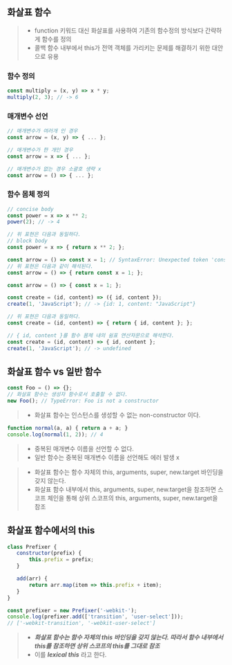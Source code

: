 ## 화살표 함수

>* function 키워드 대신 화살표를 사용하여 기존의 함수정의 방식보다 간략하게 함수를 정의
>* 콜백 함수 내부에서 this가 전역 객체를 가리키는 문제를 해결하기 위한 대안으로 유용

### 함수 정의
 ```javascript
const multiply = (x, y) => x * y;
multiply(2, 3); // -> 6
```

### 매개변수 선언

 ```javascript
// 매개변수가 여러개 인 경우
const arrow = (x, y) => { ... };
```

 ```javascript
// 매개변수가 한 개인 경우
const arrow = x => { ... };
```

 ```javascript
// 매개변수가 없는 경우 소괄호 생략 x
const arrow = () => { ... };
```

### 함수 몸체 정의

 ```javascript
// concise body
const power = x => x ** 2;
power(2); // -> 4

// 위 표현은 다음과 동일하다.
// block body
const power = x => { return x ** 2; };
```

 ```javascript
const arrow = () => const x = 1; // SyntaxError: Unexpected token 'const'
// 위 표현은 다음과 같이 해석된다.
const arrow = () => { return const x = 1; };

const arrow = () => { const x = 1; };
```

 ```javascript
const create = (id, content) => ({ id, content });
create(1, 'JavaScript'); // -> {id: 1, content: "JavaScript"}

// 위 표현은 다음과 동일하다.
const create = (id, content) => { return { id, content }; };

// { id, content }를 함수 몸체 내의 쉼표 연산자문으로 해석한다.
const create = (id, content) => { id, content };
create(1, 'JavaScript'); // -> undefined
```


## 화살표 함수 vs 일반 함수

 ```javascript
const Foo = () => {};
// 화살표 함수는 생성자 함수로서 호출할 수 없다.
new Foo(); // TypeError: Foo is not a constructor
```
>* 화살표 함수는 인스턴스를 생성할 수 없는 non-constructor 이다.


 ```javascript
function normal(a, a) { return a + a; }
console.log(normal(1, 2)); // 4
```
>* 중복된 매개변수 이름을 선언할 수 없다.
>  * 일반 함수는 중복된 매개변수 이름을 선언해도 에러 발생 x

>* 화살표 함수는 함수 자체의 this, arguments, super, new.target 바인딩을 갖지 않는다.
>  * 화살표 함수 내부에서 this, arguments, super, new.target을 참조하면 스코프 체인을 통해 상위 스코프의 this, arguments, super, new.target을 참조


## 화살표 함수에서의 this

 ```javascript
class Prefixer {
    constructor(prefix) {
        this.prefix = prefix;
    }

    add(arr) {
        return arr.map(item => this.prefix + item);
    }
}

const prefixer = new Prefixer('-webkit-');
console.log(prefixer.add(['transition', 'user-select']));
// ['-webkit-transition', '-webkit-user-select']
```

> * ***화살표 함수는 함수 자체의 this 바인딩을 갖지 않는다. 따라서 함수 내부에서 this를 참조하면 상위 스코프의 this를 그대로 참조***
> * 이를 ***lexical this*** 라고 한다.
